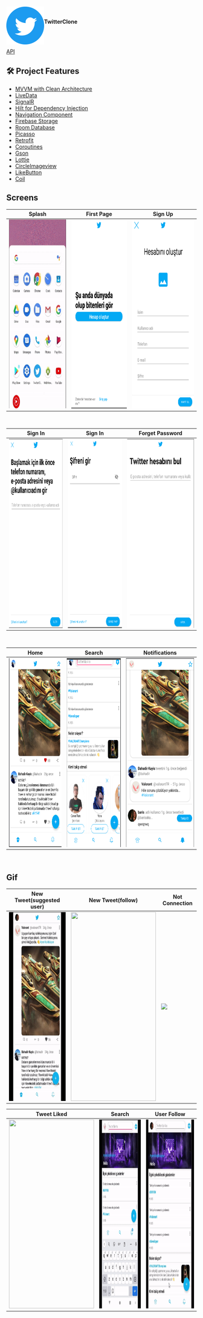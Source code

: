 <img src="https://github.com/BahadirKayis/TwitterClone/blob/master/screenshots/Twitter%20social%20icons%20-%20circle%20-%20blue.png" align="left" width="100" height="100"/></br><div align="left|center">**TwitterClone**</div>
</br>

</br>

   [API](https://github.com/BahadirKayis/TwitterCloneApi)

 ## 🛠 Project Features
 
- [MVVM with Clean Architecture](https://www.toptal.com/android/android-apps-mvvm-with-clean-architecture)
- [LiveData](https://developer.android.com/topic/libraries/architecture/livedata)
- [SignalR]()
- [Hilt for Dependency Injection](https://developer.android.com/training/dependency-injection/hilt-android)
- [Navigation Component](https://developer.android.com/guide/navigation/navigation-getting-started)
- [Firebase Storage](https://firebase.google.com/docs/firestore/quickstart)
- [Room Database](https://developer.android.com/training/data-storage/room)
- [Picasso](https://square.github.io/picasso/)
- [Retrofit](https://square.github.io/retrofit)
- [Coroutines](https://developer.android.com/kotlin/coroutines)
- [Gson](https://github.com/google/gson)
- [Lottie](https://github.com/LottieFiles/lottie-android)
- [CircleImageview](https://github.com/hdodenhof/CircleImageView)
- [LikeButton](https://github.com/jd-alexander/LikeButton)
- [Coil](https://coil-kt.github.io/coil/)

## Screens

| Splash | First Page| Sign Up |
| ------ | ---- | ------ |
|<img src="https://github.com/BahadirKayis/TwitterClone/blob/master/screenshots/gif/splashgif.gif" width="225" height="500"/>|<img src="https://github.com/BahadirKayis/TwitterClone/blob/master/screenshots/firstpage.png" width="225" height="500"/>|<img src="https://github.com/BahadirKayis/TwitterClone/blob/master/screenshots/creatUser.png" height="500"/>|

</br>

| Sign In | Sign In | Forget Password |
| ------ | ------ | ------- |
|<img src="https://github.com/BahadirKayis/TwitterClone/blob/master/screenshots/signin.png" width="225" height="500"/>|<img src="https://github.com/BahadirKayis/TwitterClone/blob/master/screenshots/signsecond.png" width="225" height="500"/>|<img src="https://github.com/BahadirKayis/TwitterClone/blob/master/screenshots/forgetpassword.png" height="500"/>|

</br>

| Home | Search| Notifications |
| ------ | ---- | ------ |
|<img src="https://github.com/BahadirKayis/TwitterClone/blob/master/screenshots/homePage.png" width="225" height="500"/>|<img src="https://github.com/BahadirKayis/TwitterClone/blob/master/screenshots/search.png" width="225" height="500"/>|<img src="https://github.com/BahadirKayis/TwitterClone/blob/master/screenshots/notification.png" height="500"/>|

</br>

## Gif

| New Tweet(suggested user)|New Tweet(follow)| Not Connection |
| ------ | ---- | ------ |
|<img src="https://github.com/BahadirKayis/TwitterClone/blob/master/screenshots/gif/notitweet.gif" width="225" height="500"/>|<img src="https://github.com/BahadirKayis/TwitterClone/blob/master/screenshots/gif/follownotitweet.gif" width="225" height="500"/>|<img src="https://github.com/BahadirKayis/TwitterClone/blob/master/screenshots/gif/closednetwork.gif" height="500"/>|

| Tweet Liked | Search | User Follow |
| ------ | ---- | ------ |
|<img src="https://github.com/BahadirKayis/TwitterClone/blob/master/screenshots/gif/notificationlike.gif" width="225" height="500"/>|<img src="https://github.com/BahadirKayis/TwitterClone/blob/master/screenshots/gif/searchoutotex.gif" width="225" height="500"/>|<img src="https://github.com/BahadirKayis/TwitterClone/blob/master/screenshots/gif/searchuserfollow.gif" height="500"/>|
